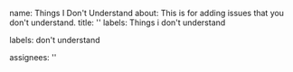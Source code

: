 name: Things I Don't Understand
about: This is for adding issues that you don't understand.
title: ''
labels: Things i don't understand

labels: don't understand

assignees: ''